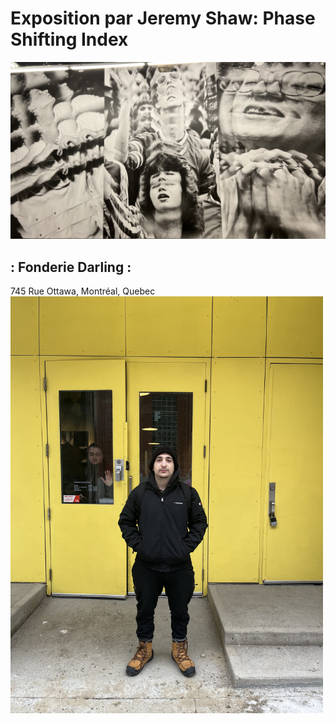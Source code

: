 # Exposition par Jeremy Shaw: Phase Shifting Index
<img width="800" src="media/phase_shifting_mur.JPG">

<br>

## : Fonderie Darling :

745 Rue Ottawa, Montréal, Quebec
<img width="500" src="media/entree_fonderie_Darling.png">




